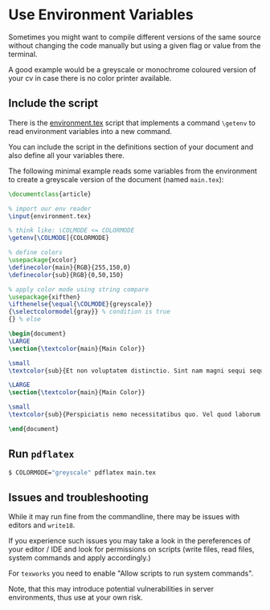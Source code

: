 # Use Environment Variables

Sometimes you might want to compile different versions of the same source
without changing the code manually but using a given flag or value from
the terminal.

A good example would be a greyscale or monochrome coloured version of your
cv in case there is no color printer available.

## Include the script

There is the [environment.tex](./environment.tex) script that implements
a command `\getenv` to read environment variables into a new command.

You can include the script in the definitions section of your document
and also define all your variables there.

The following minimal example reads some variables from the environment to 
create a greyscale version of the document (named `main.tex`):

```latex
\documentclass{article}

% import our env reader
\input{environment.tex}

% think like: \COLMODE <= COLORMODE
\getenv[\COLMODE]{COLORMODE}

% define colors
\usepackage{xcolor}
\definecolor{main}{RGB}{255,150,0}
\definecolor{sub}{RGB}{0,50,150}

% apply color mode using string compare
\usepackage{xifthen}
\ifthenelse{\equal{\COLMODE}{greyscale}}
{\selectcolormodel{gray}} % condition is true
{} % else

\begin{document}
\LARGE
\section{\textcolor{main}{Main Color}}

\small
\textcolor{sub}{Et non voluptatem distinctio. Sint nam magni sequi sequi labore ab. Neque praesentium quod aut et culpa ipsum quia. Et aliquid vel dolore voluptatem quam ipsam ut. Fugit dicta error quia est.}

\LARGE
\section{\textcolor{main}{Main Color}}

\small
\textcolor{sub}{Perspiciatis nemo necessitatibus quo. Vel quod laborum voluptatum mollitia enim facilis. Quo iure suscipit est. Facilis hic illum necessitatibus nemo reiciendis. Natus sed sed commodi nihil perferendis incidunt laboriosam. Sequi aut nemo asperiores ex sit necessitatibus.}

\end{document}
``` 


## Run `pdflatex`

```bash
$ COLORMODE="greyscale" pdflatex main.tex
```
## Issues and troubleshooting

While it may run fine from the commandline, there may be issues with editors
and `write18`.

If you experience such issues you may take a look in the pereferences of your editor / IDE and look for permissions on scripts (write files, read files, system commands and apply accordingly.)

For `texworks` you need to enable "Allow scripts to run system commands".

Note, that this may introduce potential vulnerabilities in server environments,
thus use at your own risk. 